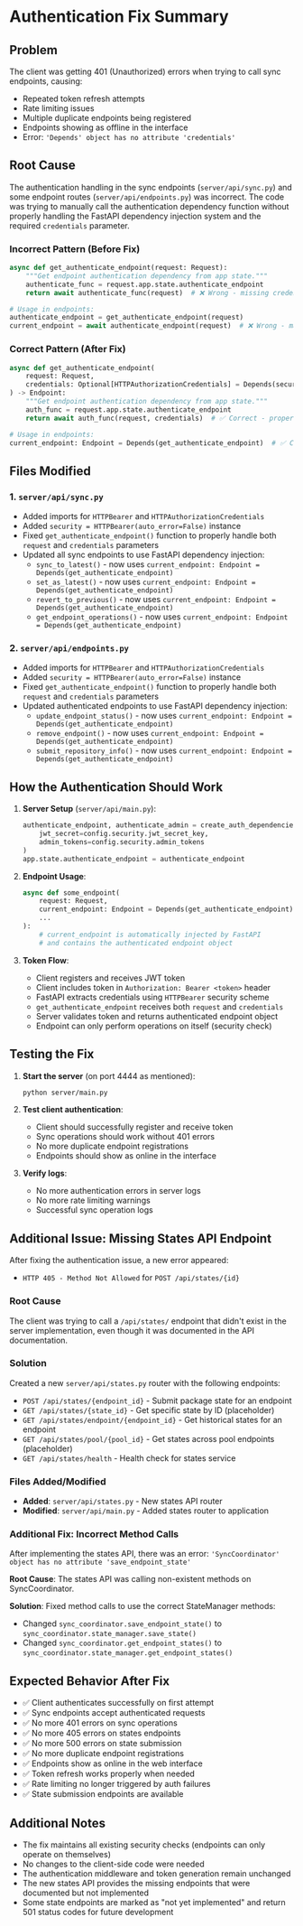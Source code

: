 # Authentication Fix Summary

## Problem
The client was getting 401 (Unauthorized) errors when trying to call sync endpoints, causing:
- Repeated token refresh attempts
- Rate limiting issues
- Multiple duplicate endpoints being registered
- Endpoints showing as offline in the interface
- Error: `'Depends' object has no attribute 'credentials'`

## Root Cause
The authentication handling in the sync endpoints (`server/api/sync.py`) and some endpoint routes (`server/api/endpoints.py`) was incorrect. The code was trying to manually call the authentication dependency function without properly handling the FastAPI dependency injection system and the required `credentials` parameter.

### Incorrect Pattern (Before Fix)
```python
async def get_authenticate_endpoint(request: Request):
    """Get endpoint authentication dependency from app state."""
    authenticate_func = request.app.state.authenticate_endpoint
    return await authenticate_func(request)  # ❌ Wrong - missing credentials parameter

# Usage in endpoints:
authenticate_endpoint = get_authenticate_endpoint(request)
current_endpoint = await authenticate_endpoint(request)  # ❌ Wrong - manual call
```

### Correct Pattern (After Fix)
```python
async def get_authenticate_endpoint(
    request: Request,
    credentials: Optional[HTTPAuthorizationCredentials] = Depends(security)
) -> Endpoint:
    """Get endpoint authentication dependency from app state."""
    auth_func = request.app.state.authenticate_endpoint
    return await auth_func(request, credentials)  # ✅ Correct - proper parameters

# Usage in endpoints:
current_endpoint: Endpoint = Depends(get_authenticate_endpoint)  # ✅ Correct - FastAPI dependency
```

## Files Modified

### 1. `server/api/sync.py`
- Added imports for `HTTPBearer` and `HTTPAuthorizationCredentials`
- Added `security = HTTPBearer(auto_error=False)` instance
- Fixed `get_authenticate_endpoint()` function to properly handle both `request` and `credentials` parameters
- Updated all sync endpoints to use FastAPI dependency injection:
  - `sync_to_latest()` - now uses `current_endpoint: Endpoint = Depends(get_authenticate_endpoint)`
  - `set_as_latest()` - now uses `current_endpoint: Endpoint = Depends(get_authenticate_endpoint)`
  - `revert_to_previous()` - now uses `current_endpoint: Endpoint = Depends(get_authenticate_endpoint)`
  - `get_endpoint_operations()` - now uses `current_endpoint: Endpoint = Depends(get_authenticate_endpoint)`

### 2. `server/api/endpoints.py`
- Added imports for `HTTPBearer` and `HTTPAuthorizationCredentials`
- Added `security = HTTPBearer(auto_error=False)` instance
- Fixed `get_authenticate_endpoint()` function to properly handle both `request` and `credentials` parameters
- Updated authenticated endpoints to use FastAPI dependency injection:
  - `update_endpoint_status()` - now uses `current_endpoint: Endpoint = Depends(get_authenticate_endpoint)`
  - `remove_endpoint()` - now uses `current_endpoint: Endpoint = Depends(get_authenticate_endpoint)`
  - `submit_repository_info()` - now uses `current_endpoint: Endpoint = Depends(get_authenticate_endpoint)`

## How the Authentication Should Work

1. **Server Setup** (`server/api/main.py`):
   ```python
   authenticate_endpoint, authenticate_admin = create_auth_dependencies(
       jwt_secret=config.security.jwt_secret_key,
       admin_tokens=config.security.admin_tokens
   )
   app.state.authenticate_endpoint = authenticate_endpoint
   ```

2. **Endpoint Usage**:
   ```python
   async def some_endpoint(
       request: Request,
       current_endpoint: Endpoint = Depends(get_authenticate_endpoint),
       ...
   ):
       # current_endpoint is automatically injected by FastAPI
       # and contains the authenticated endpoint object
   ```

3. **Token Flow**:
   - Client registers and receives JWT token
   - Client includes token in `Authorization: Bearer <token>` header
   - FastAPI extracts credentials using `HTTPBearer` security scheme
   - `get_authenticate_endpoint` receives both `request` and `credentials`
   - Server validates token and returns authenticated endpoint object
   - Endpoint can only perform operations on itself (security check)

## Testing the Fix

1. **Start the server** (on port 4444 as mentioned):
   ```bash
   python server/main.py
   ```

2. **Test client authentication**:
   - Client should successfully register and receive token
   - Sync operations should work without 401 errors
   - No more duplicate endpoint registrations
   - Endpoints should show as online in the interface

3. **Verify logs**:
   - No more authentication errors in server logs
   - No more rate limiting warnings
   - Successful sync operation logs

## Additional Issue: Missing States API Endpoint

After fixing the authentication issue, a new error appeared:
- `HTTP 405 - Method Not Allowed` for `POST /api/states/{id}`

### Root Cause
The client was trying to call a `/api/states/` endpoint that didn't exist in the server implementation, even though it was documented in the API documentation.

### Solution
Created a new `server/api/states.py` router with the following endpoints:
- `POST /api/states/{endpoint_id}` - Submit package state for an endpoint
- `GET /api/states/{state_id}` - Get specific state by ID (placeholder)
- `GET /api/states/endpoint/{endpoint_id}` - Get historical states for an endpoint
- `GET /api/states/pool/{pool_id}` - Get states across pool endpoints (placeholder)
- `GET /api/states/health` - Health check for states service

### Files Added/Modified
- **Added**: `server/api/states.py` - New states API router
- **Modified**: `server/api/main.py` - Added states router to application

### Additional Fix: Incorrect Method Calls
After implementing the states API, there was an error: `'SyncCoordinator' object has no attribute 'save_endpoint_state'`

**Root Cause**: The states API was calling non-existent methods on SyncCoordinator.

**Solution**: Fixed method calls to use the correct StateManager methods:
- Changed `sync_coordinator.save_endpoint_state()` to `sync_coordinator.state_manager.save_state()`
- Changed `sync_coordinator.get_endpoint_states()` to `sync_coordinator.state_manager.get_endpoint_states()`

## Expected Behavior After Fix

- ✅ Client authenticates successfully on first attempt
- ✅ Sync endpoints accept authenticated requests
- ✅ No more 401 errors on sync operations
- ✅ No more 405 errors on states endpoints
- ✅ No more 500 errors on state submission
- ✅ No more duplicate endpoint registrations
- ✅ Endpoints show as online in the web interface
- ✅ Token refresh works properly when needed
- ✅ Rate limiting no longer triggered by auth failures
- ✅ State submission endpoints are available

## Additional Notes

- The fix maintains all existing security checks (endpoints can only operate on themselves)
- No changes to the client-side code were needed
- The authentication middleware and token generation remain unchanged
- The new states API provides the missing endpoints that were documented but not implemented
- Some state endpoints are marked as "not yet implemented" and return 501 status codes for future development